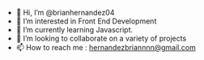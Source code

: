 - 👋 Hi, I’m @brianhernandez04
- 👀 I’m interested in Front End Development
- 🌱 I’m currently learning Javascript.
- 💞️ I’m looking to collaborate on a variety of projects
- 📫 How to reach me : hernandezbriannnn@gmail.com

<!---
brianhernandez04/brianhernandez04 is a ✨ special ✨ repository because its `README.md` (this file) appears on your GitHub profile.
You can click the Preview link to take a look at your changes.
--->
